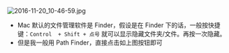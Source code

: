 
![2016-11-20_10-46-59.jpg](https://openfilecdn.upupmo.com/upupmo-article/mac/basic/mac-system-16-show-hidden-files.png)


- Mac 默认的文件管理软件是 Finder，假设是在 Finder 下的话，一般按快捷键：`Control  + Shift + 点号` 就可以显示隐藏文件夹/文件。再按一次隐藏。
- 但是我一般用 Path Finder，直接点击如上图按钮即可